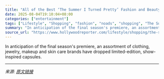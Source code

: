 ```yaml
---
title: "All of the Best ‘The Summer I Turned Pretty’ Fashion and Beauty Collabs, From Belly’s Actual Engagement Ring to Cousins Beach-Inspired Fragrances"
date: 2025-08-04T19:10:04+08:00
categories: ["entertainment"]
tags: ["Lifestyle", "Shopping", "fashion", "noads", "shopping", "The Summer I Turned Pretty"]
summary: "In anticipation of the final season's premiere, an assortment of clothing, jewelry, makeup and skin care brands have dropped limited-edition, show-inspired capsules."
source_url: "https://www.hollywoodreporter.com/lifestyle/shopping/the-summer-i-turned-pretty-season-three-fashion-beauty-brand-collabs-merch-1236299681/"
---
```


In anticipation of the final season's premiere, an assortment of clothing, jewelry, makeup and skin care brands have dropped limited-edition, show-inspired capsules.

---

*来源: [原文链接](https://www.hollywoodreporter.com/lifestyle/shopping/the-summer-i-turned-pretty-season-three-fashion-beauty-brand-collabs-merch-1236299681/)*
